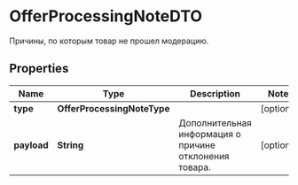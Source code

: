 

# OfferProcessingNoteDTO

Причины, по которым товар не прошел модерацию.

## Properties

| Name | Type | Description | Notes |
|------------ | ------------- | ------------- | -------------|
|**type** | **OfferProcessingNoteType** |  |  [optional] |
|**payload** | **String** | Дополнительная информация о причине отклонения товара.  |  [optional] |



